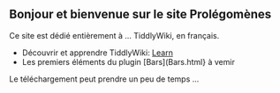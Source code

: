 ## Bonjour et bienvenue sur le site Prolégomènes

Ce site est dédié entièrement à ... TiddlyWiki, en français.

* Découvrir et apprendre TiddlyWiki: [Learn](Learn215116.html)
* Les premiers éléments du plugin [Bars](Bars.html} à vemir

Le téléchargement peut prendre un peu de temps ...


